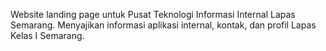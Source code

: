 Website landing page untuk Pusat Teknologi Informasi Internal Lapas Semarang. Menyajikan informasi aplikasi internal, kontak, dan profil Lapas Kelas I Semarang.
